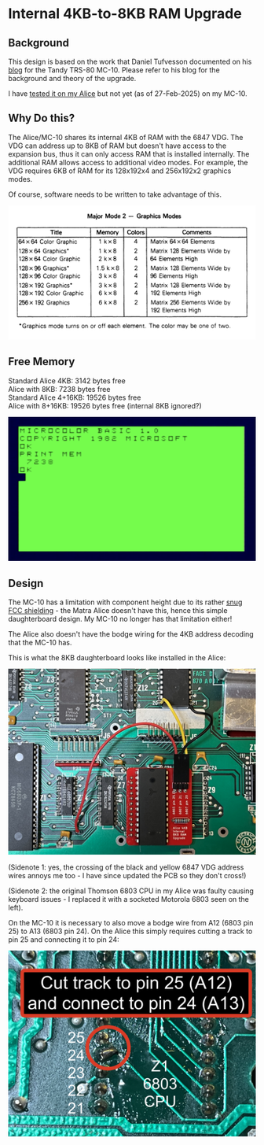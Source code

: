 # Internal 4KB-to-8KB RAM Upgrade
## Background
This design is based on the work that Daniel Tufvesson documented on his [blog](https://www.waveguide.se/?article=expanding-the-trs-80-mc-10-internal-ram) for the Tandy TRS-80 MC-10. Please refer to his blog for the background and theory of the upgrade.<br>

I have [tested it on my Alice](https://youtu.be/OvdkhOnV7no) but not yet (as of 27-Feb-2025) on my MC-10.<br>

## Why Do this?
The Alice/MC-10 shares its internal 4KB of RAM with the 6847 VDG.  The VDG can address up to 8KB of RAM but doesn't have access to the expansion bus, thus it can only access RAM that is installed internally.  The additional RAM allows access to additional video modes.  For example, the VDG requires 6KB of RAM for its 128x192x4 and 256x192x2 graphics modes. <br>

Of course, software needs to be written to take advantage of this.<br>

![6847 VDG Graphics Modes](/Internal_8KB_RAM/VDG_graphics_modes.png)

## Free Memory
Standard Alice 4KB: 3142 bytes free<br>
Alice with 8KB: 7238 bytes free<br>
Standard Alice 4+16KB: 19526 bytes free<br>
Alice with 8+16KB: 19526 bytes free (internal 8KB ignored?)<br>

![Alice free memory with 8KB RAM](/Internal_8KB_RAM/Alice_8KB_free_mem.png)

## Design
The MC-10 has a limitation with component height due to its rather [snug FCC shielding](https://www.waveguide.se/?article=getting-to-know-the-trs-80-mc-10) - the Matra Alice doesn't have this, hence this simple daughterboard design.  My MC-10 no longer has that limitation either!<br>

The Alice also doesn't have the bodge wiring for the 4KB address decoding that the MC-10 has.<br>

This is what the 8KB daughterboard looks like installed in the Alice:<br>

![Internal daughterboard installed in Alice](/Internal_8KB_RAM/Matra_Alice_8KB_installed.jpeg)

(Sidenote 1: yes, the crossing of the black and yellow 6847 VDG address wires annoys me too - I have since updated the PCB so they don't cross!)<br>

(Sidenote 2: the original Thomson 6803 CPU in my Alice was faulty causing keyboard issues - I replaced it with a socketed Motorola 6803 seen on the left).<br>

On the MC-10 it is necessary to also move a bodge wire from A12 (6803 pin 25) to A13 (6803 pin 24).  On the Alice this simply requires cutting a track to pin 25 and connecting it to pin 24:<br>

![Alice bodge wire relocation](/Internal_8KB_RAM/Z1_6803_pin25_to_pin24.jpeg)



